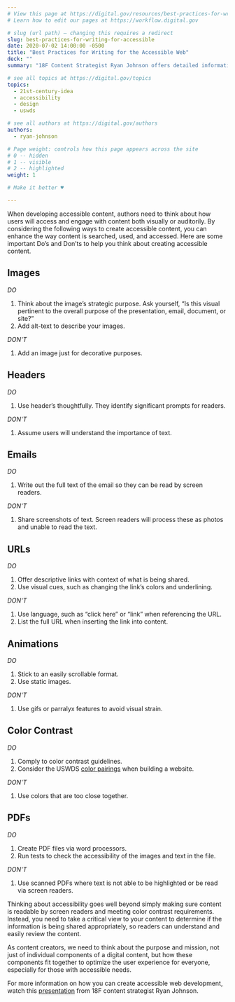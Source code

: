 ```yaml
---
# View this page at https://digital.gov/resources/best-practices-for-writing-for-accessible
# Learn how to edit our pages at https://workflow.digital.gov

# slug (url path) — changing this requires a redirect
slug: best-practices-for-writing-for-accessible
date: 2020-07-02 14:00:00 -0500
title: "Best Practices for Writing for the Accessible Web"
deck: ""
summary: "18F Content Strategist Ryan Johnson offers detailed information on ways to make your online information&mdash;including web pages, presentations, emails, or pdfs&mdash;accessible for those with auditory and visual needs."

# see all topics at https://digital.gov/topics
topics: 
  - 21st-century-idea
  - accessibility
  - design
  - uswds

# see all authors at https://digital.gov/authors
authors: 
  - ryan-johnson

# Page weight: controls how this page appears across the site
# 0 -- hidden
# 1 -- visible
# 2 -- highlighted
weight: 1

# Make it better ♥

---
```


When developing accessible content, authors need to think about how users will access and engage with content both visually or auditorily. By considering the following ways to create accessible content, you can enhance the way content is searched, used, and accessed. Here are some important Do’s and Don’ts to help you think about creating accessible content.

## Images

*DO* 

1. Think about the image’s strategic purpose. Ask yourself, “Is this visual pertinent to the overall purpose of the presentation, email, document, or site?” 
2. Add alt-text to describe your images. 

*DON'T*

1. Add an image just for decorative purposes. 
 
## Headers

*DO*

1. Use header’s thoughtfully. They identify significant prompts for readers. 

*DON'T*

1. Assume users will understand the importance of text. 

## Emails

*DO*

1. Write out the full text of the email so they can be read by screen readers. 

*DON'T*

1. Share screenshots of text. Screen readers will process these as photos and unable to read the text. 

## URLs

*DO*

1. Offer descriptive links with context of what is being shared. 
2. Use visual cues, such as changing the link’s colors and underlining. 

*DON'T*

1. Use language, such as “click here” or “link” when referencing the URL. 
2. List the full URL when inserting the link into content. 

## Animations

*DO*

1. Stick to an easily scrollable format. 
2. Use static images. 

*DON'T*

1. Use gifs or parralyx features to avoid visual strain. 
  
## Color Contrast

*DO*

1. Comply to color contrast guidelines. 
2. Consider the USWDS [color pairings](https://designsystem.digital.gov/design-tokens/color/overview/#color-and-accessibility) when building a website. 

*DON'T*

1. Use colors that are too close together. 

## PDFs

*DO*

1. Create PDF files via word processors. 
2. Run tests to check the accessibility of the images and text in the file. 

*DON'T*

1. Use scanned PDFs where text is not able to be highlighted or be read via screen readers. 


Thinking about accessibility goes well beyond simply making sure content is readable by screen readers and meeting color contrast requirements. Instead, you need to take a critical view to your content to determine if the information is being shared appropriately, so readers can understand and easily review the content. 

As content creators, we need to think about the purpose and mission, not just of individual components of a digital content, but how these components fit together to optimize the user experience for everyone, especially for those with accessible needs. 

For more information on how you can create accessible web development, watch this [presentation](https://digital.gov/event/2020/03/20/writing-for-accessible-web/) from 18F content strategist Ryan Johnson. 
